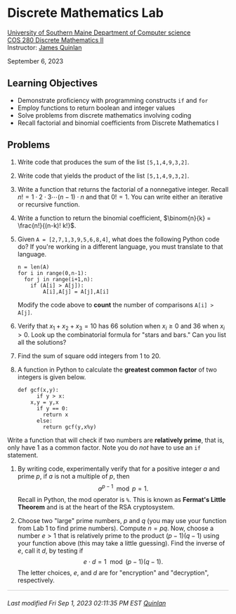 # Discrete Mathematics Lab


[University of Southern Maine Department of Computer science](https://cs.usm.maine.edu)<br>
[COS 280 Discrete Mathematics II](https://cs.usm.maine.edu/~james.quinlan/cos280/)<br>
Instructor: [James Quinlan](https://cs.usm.maine.edu/~james.quinlan) <br>

September 6, 2023<br>


## Learning Objectives

* Demonstrate proficiency with programming constructs `if` and `for`
* Employ functions to return boolean and integer values
* Solve problems from discrete mathematics involving coding
* Recall factorial and binomial coefficients from Discrete Mathematics I

 
## Problems

1. Write code that produces the sum of the list `[5,1,4,9,3,2]`.

1. Write code that yields the product of the list `[5,1,4,9,3,2]`.

1. Write a function that returns the factorial of a nonnegative integer.  Recall $n! = 1 \cdot 2 \cdot 3 \cdots (n-1) \cdot n$ and that $0! = 1$.  You can write either an iterative or recursive function.  

1. Write a function to return the binomial coefficient, $\binom{n}{k} = \frac{n!}{(n-k)! k!}$.

1. Given `A = [2,7,1,3,9,5,6,8,4]`, what does the following Python code do?  If you're working in a different language, you must translate to that language.
	
	```
	n = len(A)
	for i in range(0,n-1):
	  for j in range(i+1,n):
	    if (A[i] > A[j]):
	        A[i],A[j] = A[j],A[i]
	```

	Modify the code above to **count** the number of comparisons `A[i] > A[j]`.

1. Verify that $x_1 + x_2 + x_3 = 10$ has 66 solution when $x_i \ge 0$ and 36 when $x_i > 0$.  Look up the combinatorial formula for "stars and bars."  Can you list all the solutions?


1. Find the sum of square odd integers from $1$ to $20$.

1. A function in Python to calculate the **greatest common factor** of two integers is given below. 

	```
	def gcf(x,y):
     	  if y > x:
 	    x,y = y,x
     	  if y == 0:
            return x
     	  else:
            return gcf(y,x%y)
  	```
 
Write a function that will check if two numbers are **relatively prime**, that is, only have $1$ as a common factor.  Note you do *not* have to use an `if` statement.


1. By writing code, experimentally verify that for a positive integer $a$ and prime $p$, if $a$ is not a multiple of $p$, then $$a^{p-1} \mod p = 1.$$ Recall in Python, the mod operator is `%`.  This is known as **Fermat's Little Theorem** and is at the heart of the RSA cryptosystem. 


1. Choose two "large" prime numbers, $p$ and $q$ (you may use your function from Lab 1 to find prime numbers).  Compute $n = pq$.  Now, choose a number $e > 1$ that is relatively prime to the product $(p-1)(q-1)$ using your function above (this may take a little guessing).  Find the inverse of $e$, call it $d$, by testing if $$e \cdot d = 1 \mod (p-1)(q-1).$$ The letter choices, $e$, and $d$ are for "encryption" and "decryption", respectively. 




<!-- 
+++++++++++++++++++++++++++++++++++++++++++++++++++++++++++++++++++++++++ 
 FOOTER 
+++++++++++++++++++++++++++++++++++++++++++++++++++++++++++++++++++++++++
-->

<div style="border-top: 1px solid #ccc;padding:0px 0px 20px 0px;"></div>
<i style="padding-left:0px;">
Last modified  Fri Sep 1, 2023 02:11:35 PM EST
<a href="https://cs.usm.maine.edu/~james.quinlan/">Quinlan</a>
</i>  
